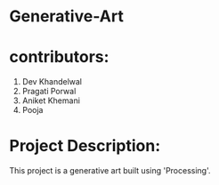 # Generative-Art

# contributors:
  1. Dev Khandelwal
  2. Pragati Porwal
  3. Aniket Khemani
  4. Pooja

# Project Description:
  This project is a generative art built using 'Processing'.
